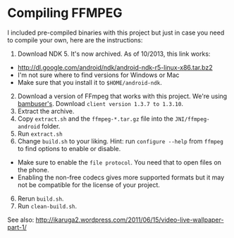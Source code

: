 # Compiling FFMPEG

I included pre-compiled binaries with this project but just in case
you need to compile your own, here are the instructions:

1. Download NDK 5. It's now archived. As of 10/2013, this link works:
 - http://dl.google.com/android/ndk/android-ndk-r5-linux-x86.tar.bz2
 - I'm not sure where to find versions for Windows or Mac
 - Make sure that you install it to `$HOME/android-ndk`.
2. Download a version of FFmpeg that works with this project. 
   We're using [bambuser's](http://bambuser.com/opensource). Download
   `client version 1.3.7 to 1.3.10`. 
3. Extract the archive.
4. Copy `extract.sh` and the `ffmpeg-*.tar.gz` file into the 
   `JNI/ffmpeg-android` folder. 
4. Run `extract.sh`
5. Change `build.sh` to your liking. Hint: run `configure --help` from 
   `ffmpeg` to find options to enable or disable.
 - Make sure to enable the `file protocol`. You need that to open files on the phone.
 - Enabling the non-free codecs gives more supported formats but it may not be compatible for the license of your project.
6. Rerun `build.sh`.
7. Run `clean-build.sh`.

See also: http://ikaruga2.wordpress.com/2011/06/15/video-live-wallpaper-part-1/